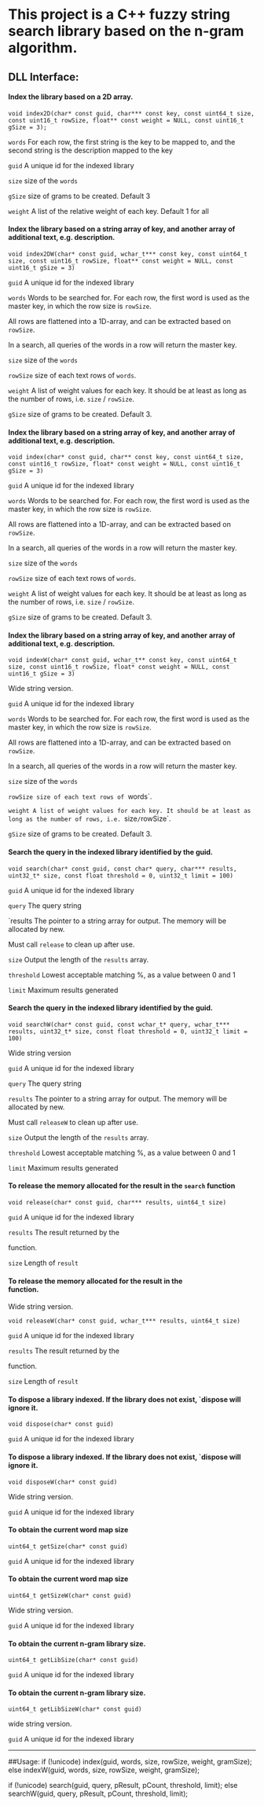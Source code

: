 # This project is a C++ fuzzy string search library based on the n-gram algorithm.



## DLL Interface:



#### Index the library based on a 2D array.

`void index2D(char* const guid, char*** const key, const uint64_t size, const uint16_t rowSize, float** const weight = NULL, const uint16_t gSize = 3);`

`words` For each row, the first string is the key to be mapped to, and the second string is the description mapped to the key

`guid` A unique id for the indexed library

`size` size of the `words`

`gSize` size of grams to be created. Default 3

`weight` A list of the relative weight of each key. Default 1 for all



#### Index the library based on a string array of key, and another array of additional text, e.g. description.

`void index2DW(char* const guid, wchar_t*** const key, const uint64_t size, const uint16_t rowSize, float** const weight = NULL, const uint16_t gSize = 3)`

`guid` A unique id for the indexed library

`words` Words to be searched for. For each row, the first word is used as the master key, in which the row size is `rowSize`.

All rows are flattened into a 1D-array, and can be extracted based on `rowSize`. 

In a search, all queries of the words in a row will return the master key.

`size` size of the `words`

`rowSize` size of each text rows of `words`.

`weight` A list of weight values for each key. It should be at least as long as the number of rows, i.e. `size` / `rowSize`.

`gSize` size of grams to be created. Default 3.



#### Index the library based on a string array of key, and another array of additional text, e.g. description.

`void index(char* const guid, char** const key, const uint64_t size, const uint16_t rowSize, float* const weight = NULL, const uint16_t gSize = 3)`

`guid` A unique id for the indexed library

`words` Words to be searched for. For each row, the first word is used as the master key, in which the row size is `rowSize`.

All rows are flattened into a 1D-array, and can be extracted based on `rowSize`. 

In a search, all queries of the words in a row will return the master key.

`size` size of the `words`

`rowSize` size of each text rows of `words`.

`weight` A list of weight values for each key. It should be at least as long as the number of rows, i.e. `size` / `rowSize`.

`gSize` size of grams to be created. Default 3.



#### Index the library based on a string array of key, and another array of additional text, e.g. description.

`void indexW(char* const guid, wchar_t** const key, const uint64_t size, const uint16_t rowSize, float* const weight = NULL, const uint16_t gSize = 3)`

Wide string version.

`guid` A unique id for the indexed library

`words` Words to be searched for. For each row, the first word is used as the master key, in which the row size is `rowSize`.

All rows are flattened into a 1D-array, and can be extracted based on `rowSize`.

In a search, all queries of the words in a row will return the master key.

`size` size of the `words`

`rowSize size of each text rows of `words`.

`weight A list of weight values for each key. It should be at least as long as the number of rows, i.e. `size` / `rowSize`.

`gSize` size of grams to be created. Default 3.



#### Search the query in the indexed library identified by the guid.

`void search(char* const guid, const char* query, char*** results, uint32_t* size, const float threshold = 0, uint32_t limit = 100)`

`guid` A unique id for the indexed library

`query` The query string

`results The pointer to a string array for output. The memory will be allocated by new.

Must call `release` to clean up after use.

`size` Output the length of the `results` array.

`threshold` Lowest acceptable matching %, as a value between 0 and 1

`limit` Maximum results generated



#### Search the query in the indexed library identified by the guid.

`void searchW(char* const guid, const wchar_t* query, wchar_t*** results, uint32_t* size, const float threshold = 0, uint32_t limit = 100)`

Wide string version

`guid` A unique id for the indexed library

`query` The query string

`results` The pointer to a string array for output. The memory will be allocated by new. 

Must call `releaseW` to clean up after use.

`size` Output the length of the `results` array.

`threshold` Lowest acceptable matching %, as a value between 0 and 1

`limit` Maximum results generated



#### To release the memory allocated for the result in the `search` function

`void release(char* const guid, char*** results, uint64_t size)`

`guid` A unique id for the indexed library

`results` The result returned by the <search> function.

`size` Length of `result`



#### To release the memory allocated for the result in the <search> function.

Wide string version.

`void releaseW(char* const guid, wchar_t*** results, uint64_t size)`

`guid` A unique id for the indexed library

`results` The result returned by the <search> function.

`size` Length of `result`



#### To dispose a library indexed. If the library does not exist, `dispose will ignore it.

`void dispose(char* const guid)`

`guid` A unique id for the indexed library



#### To dispose a library indexed. If the library does not exist, `dispose will ignore it.

`void disposeW(char* const guid)`

Wide string version.

`guid` A unique id for the indexed library



#### To obtain the current word map size

`uint64_t getSize(char* const guid)`

`guid` A unique id for the indexed library



#### To obtain the current word map size

`uint64_t getSizeW(char* const guid)`

Wide string version.

`guid` A unique id for the indexed library



#### To obtain the current n-gram library size.

`uint64_t getLibSize(char* const guid)`

`guid` A unique id for the indexed library



#### To obtain the current n-gram library size.

`uint64_t getLibSizeW(char* const guid)`

wide string version.

`guid` A unique id for the indexed library

---

##Usage:
if (!unicode)
    index(guid, words, size, rowSize, weight, gramSize);
else
    indexW(guid, words, size, rowSize, weight, gramSize);

if (!unicode)
    search(guid, query, pResult, pCount, threshold, limit);
else
    searchW(guid, query, pResult, pCount, threshold, limit);